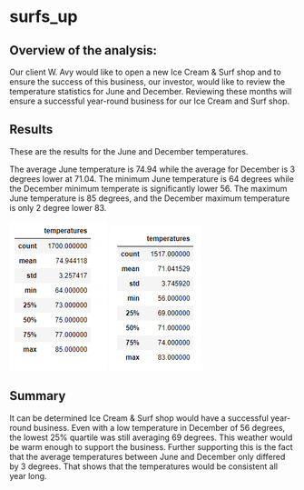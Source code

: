 # surfs_up

## Overview of the analysis:

Our client W. Avy would like to open a new Ice Cream & Surf shop and to ensure the success of this business, our investor, would like to review the temperature statistics for June and December. Reviewing these months will ensure a successful year-round business for our Ice Cream and Surf shop.

## Results 

These are the results for the June and December temperatures.

The average June temperature is 74.94 while the average for December is 3 degrees lower at 71.04.
The minimum June temperature is 64 degrees while the December minimum temperate is significantly lower 56.
The maximum June temperature is 85 degrees, and the December maximum temperature is only 2 degree lower 83.

![june](june_temp.PNG)  ![dec](dec_temp.PNG)

## Summary 

It can be determined Ice Cream & Surf shop would have a successful year-round business. Even with a low temperature in December of 56 degrees, the lowest 25% quartile was still averaging 69 degrees. This weather would be warm enough to support the business. Further supporting this is the fact that the average temperatures between June and December only differed by 3 degrees. That shows that the temperatures would be consistent all year long.
